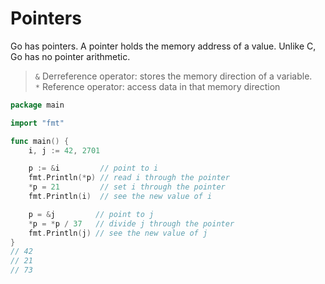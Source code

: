# Pointers

Go has pointers. A pointer holds the memory address of a value. Unlike C, Go has no pointer arithmetic.

> `&` Derreference operator: stores the memory direction of a variable.<br>
> `*` Reference operator: access data in that memory direction

```go
package main

import "fmt"

func main() {
    i, j := 42, 2701

    p := &i         // point to i
    fmt.Println(*p) // read i through the pointer
    *p = 21         // set i through the pointer
    fmt.Println(i)  // see the new value of i

    p = &j         // point to j
    *p = *p / 37   // divide j through the pointer
    fmt.Println(j) // see the new value of j
}
// 42
// 21
// 73
```
